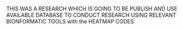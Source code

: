 THIS WAS A RESEARCH WHICH IS GOING TO BE PUBLISH AND USE AVAILABLE DATABASE TO CONDUCT RESEARCH USING RELEVANT BIONFORMATIC TOOLS with the HEATMAP CODES
